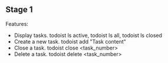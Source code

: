 ## Stage 1

Features:

- Display tasks. todoist ls active, todoist ls all, todoist ls closed
- Create a new task. todoist add "Task content"
- Close a task. todoist close <task_number>
- Delete a task. todoist delete <task_number>
